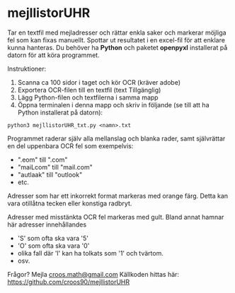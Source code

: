 # mejllistorUHR

Tar en textfil med mejladresser och rättar enkla saker och markerar möjliga fel som kan fixas manuellt. Spottar ut resultatet i en excel-fil för att enklare kunna hanteras. Du behöver ha **Python** och paketet **openpyxl** installerat på datorn för att köra programmet.

Instruktioner:
1. Scanna ca 100 sidor i taget och kör OCR (kräver adobe)
2. Exportera OCR-filen till en textfil (text Tillgänglig)
3. Lägg Python-filen och textfilerna i samma mapp
4. Öppna terminalen i denna mapp och skriv in följande (se till att ha Python installerat på datorn):
```
python3 mejllistorUHR_txt.py <namn>.txt
```

Programmet raderar själv alla mellanslag och blanka rader, samt självrättar en del uppenbara OCR fel som exempelvis:
- ".eom" till ".com"
- "maiLcom" till "mail.com"
- "autlaak" till "outlook"
- etc.

Adresser som har ett inkorrekt format markeras med orange färg. Detta kan vara otillåtna tecken eller konstiga radbryt.

Adresser med misstänkta OCR fel markeras med gult. Bland annat hamnar här adresser innehållandes
- 'S' som ofta ska vara '5'
- 'O' som ofta ska vara '0'
-  olika fall där 'l' kan ha tolkats som '1' och tvärtom.
-  osv.

Frågor? Mejla croos.math@gmail.com
Källkoden hittas här: https://github.com/croos90/mejllistorUHR
